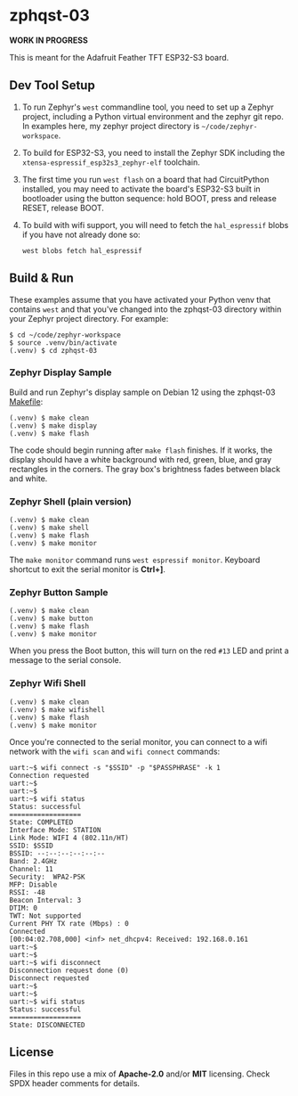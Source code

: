 <!-- SPDX-License-Identifier: MIT -->
<!-- SPDX-FileCopyrightText: Copyright 2025 Sam Blenny -->

# zphqst-03

**WORK IN PROGRESS**

This is meant for the Adafruit Feather TFT ESP32-S3 board.


## Dev Tool Setup

1. To run Zephyr's `west` commandline tool, you need to set up a Zephyr
   project, including a Python virtual environment and the zephyr git repo.
   In examples here, my zephyr project directory is `~/code/zephyr-workspace`.

2. To build for ESP32-S3, you need to install the Zephyr SDK including the
   `xtensa-espressif_esp32s3_zephyr-elf` toolchain.

3. The first time you run `west flash` on a board that had CircuitPython
   installed, you may need to activate the board's ESP32-S3 built in bootloader
   using the button sequence: hold BOOT, press and release RESET, release BOOT.

4. To build with wifi support, you will need to fetch the `hal_espressif` blobs
   if you have not already done so:

   ```
   west blobs fetch hal_espressif
   ```


## Build & Run

These examples assume that you have activated your Python venv that contains
`west` and that you've changed into the zphqst-03 directory within your Zephyr
project directory. For example:

```
$ cd ~/code/zephyr-workspace
$ source .venv/bin/activate
(.venv) $ cd zphqst-03
```


### Zephyr Display Sample

Build and run Zephyr's display sample on Debian 12 using the zphqst-03
[Makefile](Makefile):

```
(.venv) $ make clean
(.venv) $ make display
(.venv) $ make flash
```

The code should begin running after `make flash` finishes. If it works, the
display should have a white background with red, green, blue, and gray
rectangles in the corners. The gray box's brightness fades between black and
white.


### Zephyr Shell (plain version)

```
(.venv) $ make clean
(.venv) $ make shell
(.venv) $ make flash
(.venv) $ make monitor
```

The `make monitor` command runs `west espressif monitor`. Keyboard shortcut to
exit the serial monitor is **Ctrl+]**.


### Zephyr Button Sample

```
(.venv) $ make clean
(.venv) $ make button
(.venv) $ make flash
(.venv) $ make monitor
```

When you press the Boot button, this will turn on the red `#13` LED and print
a message to the serial console.


### Zephyr Wifi Shell

```
(.venv) $ make clean
(.venv) $ make wifishell
(.venv) $ make flash
(.venv) $ make monitor
```

Once you're connected to the serial monitor, you can connect to a wifi network
with the `wifi scan` and `wifi connect` commands:

```
uart:~$ wifi connect -s "$SSID" -p "$PASSPHRASE" -k 1
Connection requested
uart:~$
uart:~$
uart:~$ wifi status
Status: successful
==================
State: COMPLETED
Interface Mode: STATION
Link Mode: WIFI 4 (802.11n/HT)
SSID: $SSID
BSSID: --:--:--:--:--:--
Band: 2.4GHz
Channel: 11
Security:  WPA2-PSK
MFP: Disable
RSSI: -48
Beacon Interval: 3
DTIM: 0
TWT: Not supported
Current PHY TX rate (Mbps) : 0
Connected
[00:04:02.708,000] <inf> net_dhcpv4: Received: 192.168.0.161
uart:~$
uart:~$
uart:~$ wifi disconnect
Disconnection request done (0)
Disconnect requested
uart:~$
uart:~$
uart:~$ wifi status
Status: successful
==================
State: DISCONNECTED
```


## License

Files in this repo use a mix of **Apache-2.0** and/or **MIT** licensing. Check
SPDX header comments for details.
